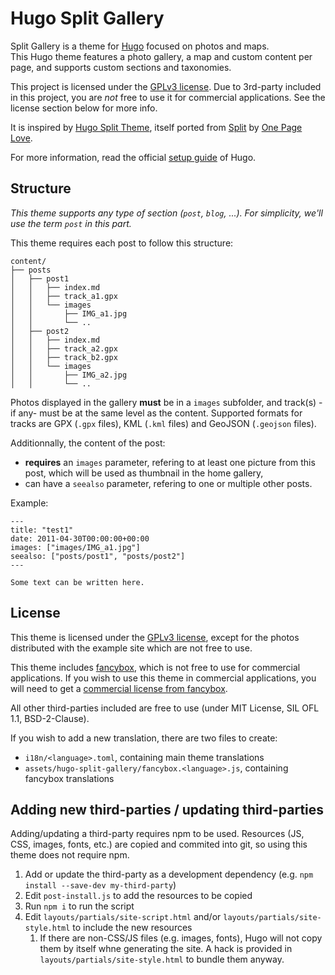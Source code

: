 # Hugo Split Gallery

Split Gallery is a theme for [Hugo](http://gohugo.io/) focused on photos and maps.  
This Hugo theme features a photo gallery, a map and custom content per page, and supports custom sections and taxonomies.

This project is licensed under the [GPLv3 license](/LICENSE). Due to 3rd-party included in this project, you are *not* free to use it for commercial applications. See the license section below for more info.

It is inspired by [Hugo Split Theme](https://github.com/christianmendoza/hugo-split-theme), itself ported from [Split](https://onepagelove.com/split) by [One Page Love](https://onepagelove.com).

For more information, read the official [setup guide](https://gohugo.io/getting-started/quick-start/#step-3-add-a-theme) of Hugo.

## Structure

*This theme supports any type of section (`post`, `blog`, ...). For simplicity, we'll use the term `post` in this part.*

This theme requires each post to follow this structure:

```text
content/
├── posts
│   ├── post1
│   │   ├── index.md
│   │   ├── track_a1.gpx
│   │   └── images
│   │       ├── IMG_a1.jpg
│   │       └── ..
│   ├── post2
│   │   ├── index.md
│   │   ├── track_a2.gpx
│   │   ├── track_b2.gpx
│   │   └── images
│   │       ├── IMG_a2.jpg
│   │       └── ..
```

Photos displayed in the gallery **must** be in a `images` subfolder, and track(s) -if any- must be at the same level as the content. Supported formats for tracks are GPX (`.gpx` files), KML (`.kml` files) and GeoJSON (`.geojson` files).

Additionnally, the content of the post:

* **requires** an `images` parameter, refering to at least one picture from this post, which will be used as thumbnail in the home gallery,
* can have a `seealso` parameter, refering to one or multiple other posts.

Example:

```text
---
title: "test1"
date: 2011-04-30T00:00:00+00:00
images: ["images/IMG_a1.jpg"]
seealso: ["posts/post1", "posts/post2"] 
---

Some text can be written here.
```

## License

This theme is licensed under the [GPLv3 license](/LICENSE), except for the photos distributed with the example site which are not free to use.

This theme includes [fancybox](https://fancyapps.com/fancybox/3/), which is not free to use for commercial applications. If you wish to use this theme in commercial applications, you will need to get a [commercial license from fancybox](https://fancyapps.com/fancybox/3/#license).

All other third-parties included are free to use (under MIT License, SIL OFL 1.1, BSD-2-Clause).

If you wish to add a new translation, there are two files to create:

* `i18n/<language>.toml`, containing main theme translations
* `assets/hugo-split-gallery/fancybox.<language>.js`, containing fancybox translations

## Adding new third-parties / updating third-parties

Adding/updating a third-party requires npm to be used. Resources (JS, CSS, images, fonts, etc.) are copied and commited into git, so using this theme does not require npm.

1. Add or update the third-party as a development dependency (e.g. `npm install --save-dev my-third-party`)
2. Edit `post-install.js` to add the resources to be copied
3. Run `npm i` to run the script
4. Edit `layouts/partials/site-script.html` and/or `layouts/partials/site-style.html` to include the new resources
   1. If there are non-CSS/JS files (e.g. images, fonts), Hugo will not copy them by itself whne generating the site. A hack is provided in `layouts/partials/site-style.html` to bundle them anyway.
